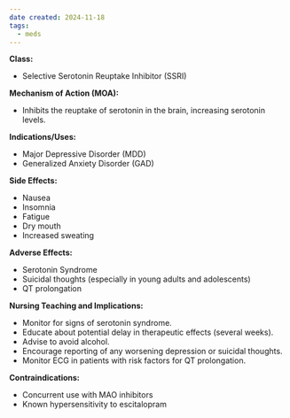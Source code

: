 ```yaml
---
date created: 2024-11-18
tags:
  - meds
---
```

**Class:**
- Selective Serotonin Reuptake Inhibitor (SSRI)

**Mechanism of Action (MOA):**
- Inhibits the reuptake of serotonin in the brain, increasing serotonin levels.

**Indications/Uses:**
- Major Depressive Disorder (MDD)
- Generalized Anxiety Disorder (GAD)

**Side Effects:**
- Nausea
- Insomnia
- Fatigue
- Dry mouth
- Increased sweating
  
**Adverse Effects:**
- Serotonin Syndrome
- Suicidal thoughts (especially in young adults and adolescents)
- QT prolongation

**Nursing Teaching and Implications:**
- Monitor for signs of serotonin syndrome.
- Educate about potential delay in therapeutic effects (several weeks).
- Advise to avoid alcohol.
- Encourage reporting of any worsening depression or suicidal thoughts.
- Monitor ECG in patients with risk factors for QT prolongation.

**Contraindications:**
- Concurrent use with MAO inhibitors
- Known hypersensitivity to escitalopram